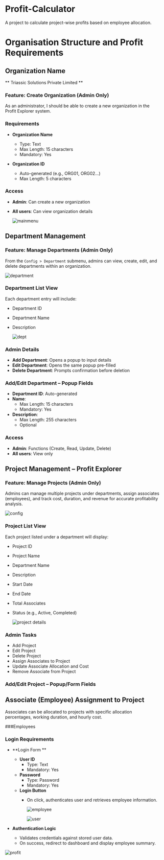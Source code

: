 # Profit-Calculator
A project to calculate project-wise profits based on employee allocation.

# Organisation Structure and Profit Requirements

## Organization Name 
** Triassic Solutions Private Limited **

###  Feature: Create Organization (Admin Only)

As an administrator, I should be able to create a new organization in the Profit Explorer system. 

### Requirements

- **Organization Name**  
  - Type: Text  
  - Max Length: 15 characters  
  - Mandatory: Yes

- **Organization ID**  
  - Auto-generated (e.g., ORG01, ORG02...)  
  - Max Length: 5 characters

###  Access

- **Admin**: Can create a new organization  
- **All users**: Can view organization details

  ![mainmenu](https://github.com/user-attachments/assets/74fa2bcb-116a-4ba5-9c58-0acce06883e0)



 ##  Department Management

###  Feature: Manage Departments (Admin Only)

From the `Config > Department` submenu, admins can view, create, edit, and delete departments within an organization.




![department](https://github.com/user-attachments/assets/54a48b4c-8c3c-4e45-bcf3-e0401d5e35ce)


###  Department List View

Each department entry will include:
- Department ID
- Department Name
- Description

  ![dept](https://github.com/user-attachments/assets/9eb61c32-b704-48fe-be24-6b027c2648d2)


###  Admin Details

- **Add Department**: Opens a popup to input details
- **Edit Department**: Opens the same popup pre-filled
- **Delete Department**: Prompts confirmation before deletion

###  Add/Edit Department – Popup Fields

- **Department ID**: Auto-generated
- **Name**:  
  - Max Length: 15 characters  
  - Mandatory: Yes
- **Description**:  
  - Max Length: 255 characters  
  - Optional

###  Access

- **Admin**: Functions (Create, Read, Update, Delete)  
- **All users**: View only


 ##  Project Management – Profit Explorer

###  Feature: Manage Projects (Admin Only)

Admins can manage multiple projects under departments, assign associates (employees), and track cost, duration, and revenue for accurate profitability analysis.

![config](https://github.com/user-attachments/assets/a18ccbff-e3ad-4136-b338-c5626cf957d3)


###  Project List View

Each project listed under a department will display:
- Project ID
- Project Name
- Department Name
- Description
- Start Date
- End Date
- Total Associates
- Status (e.g., Active, Completed)

  ![project details](https://github.com/user-attachments/assets/bbcd2d7c-7187-41c8-a950-c0cce88e1f78)




###  Admin Tasks

- Add Project  
- Edit Project  
- Delete Project  
- Assign Associates to Project  
- Update Associate Allocation and Cost  
- Remove Associate from Project




### Add/Edit Project – Popup/Form Fields

##  Associate (Employee) Assignment to Project

Associates can be allocated to projects with specific allocation percentages, working duration, and hourly cost.

###Employees

###  Login Requirements

- **Login Form **
  - **User ID**
    - Type: Text
    - Mandatory: Yes
  - **Password**
    - Type: Password
    - Mandatory: Yes
  - **Login Button**
    - On click, authenticates user and retrieves employee information.
   
      ![employee](https://github.com/user-attachments/assets/fca72158-7d81-400f-952c-fb30046324ef)

   
      ![user](https://github.com/user-attachments/assets/a22e76f3-e6f3-4312-97d8-e6ff7726efc0)


- **Authentication Logic**
  - Validates credentials against stored user data.
  - On success, redirect to dashboard and display employee summary.
    
![profit](https://github.com/user-attachments/assets/3fc3b77d-4c4b-4a7c-9b92-37cfc1a52721)






